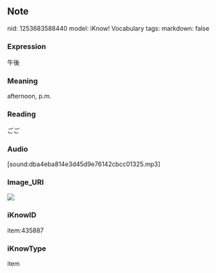 ## Note
nid: 1253683588440
model: iKnow! Vocabulary
tags: 
markdown: false

### Expression
午後

### Meaning
afternoon, p.m.

### Reading
ごご

### Audio
[sound:dba4eba814e3d45d9e76142cbcc01325.mp3]

### Image_URI
<img src="517838ee43e2a75d7c94537adff11766.jpg">

### iKnowID
item:435887

### iKnowType
item
